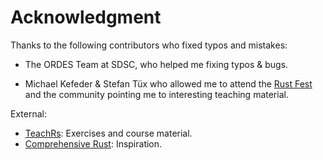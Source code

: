 # Acknowledgment

Thanks to the following contributors who fixed typos and mistakes:

- The ORDES Team at SDSC, who helped me fixing typos & bugs.

- Michael Kefeder & Stefan Tüx who allowed me to attend the
  [Rust Fest](https://rustfest.ch) and the community pointing me to interesting
  teaching material.

External:

- [TeachRs](https://github.com/trifectatechfoundation/teach-rs): Exercises and
  course material.
- [Comprehensive Rust](https://google.github.io/comprehensive-rust):
  Inspiration.
